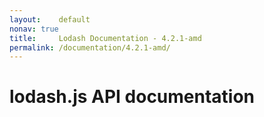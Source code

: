 ```yaml
---
layout:    default
nonav: true
title:     Lodash Documentation - 4.2.1-amd
permalink: /documentation/4.2.1-amd/
---
```

# lodash.js API documentation

<!-- div class="toc-container" -->

<!-- /div -->

<!-- div class="doc-container" -->

<!-- /div -->

 [1]: # "Jump back to the TOC."
